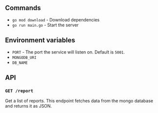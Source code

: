 ## Commands

- `go mod download` - Download dependencies
- `go run main.go` - Start the server

## Environment variables

- `PORT` - The port the service will listen on. Default is `5001`.
- `MONGODB_URI`
- `DB_NAME`

## API

### `GET /report`

Get a list of reports. This endpoint fetches data from the mongo database and returns it as JSON.